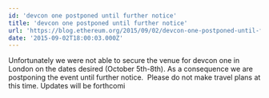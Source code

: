 ```yaml
---
id: 'devcon one postponed until further notice'
title: 'devcon one postponed until further notice'
url: 'https://blog.ethereum.org/2015/09/02/devcon-one-postponed-until-further-notice/'
date: '2015-09-02T18:00:03.000Z'
---
```

Unfortunately we were not able to secure the venue for devcon one in London on the dates desired (October 5th-8th). As a consequence we are postponing the event until further notice.  Please do not make travel plans at this time. Updates will be forthcomi